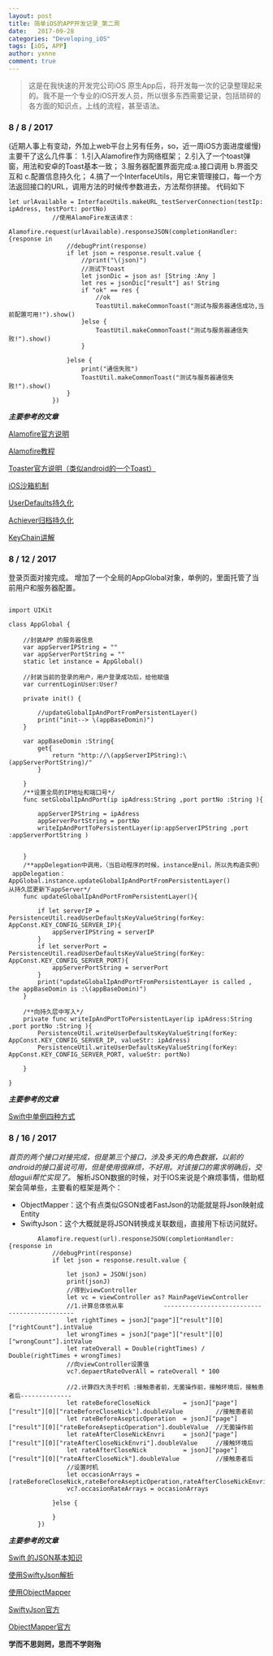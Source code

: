 ```yaml
---
layout: post
title: 简单iOS的APP开发记录_第二周
date:   2017-09-28
categories: "Developing_iOS"
tags: [iOS, APP]
author: yxnne
comment: true
---
```

>这是在我快速的开发完公司iOS 原生App后，将开发每一次的记录整理起来的。我不是一个专业的iOS开发人员，所以很多东西需要记录，包括琐碎的各方面的知识点，上线的流程，甚至语法。

### 8 / 8 / 2017
(近期人事上有变动，外加上web平台上另有任务，so，近一周iOS方面进度缓慢)
主要干了这么几件事：
1.引入Alamofire作为网络框架；
2.引入了一个toast弹窗，用法和安卓的Toast基本一致；
3.服务器配置界面完成:a.接口调用 b.界面交互和 c.配置信息持久化；
4.搞了一个InterfaceUtils，用它来管理接口，每一个方法返回接口的URL，调用方法的时候传参数进去，方法帮你拼接。
代码如下
```
let urlAvailable = InterfaceUtils.makeURL_testServerConnection(testIp: ipAdress, testPort: portNo)
            //使用AlamoFire发送请求：
            Alamofire.request(urlAvailable).responseJSON(completionHandler: {response in
                //debugPrint(response)
                if let json = response.result.value {
                    //print("\(json)")
                    //测试下toast
                    let jsonDic = json as! [String :Any ]
                    let res = jsonDic["result"] as! String
                    if "ok" == res {
                        //ok
                        ToastUtil.makeCommonToast("测试与服务器通信成功,当前配置可用!").show()
                    }else {
                        ToastUtil.makeCommonToast("测试与服务器通信失败!").show()
                    }
                    
                }else {
                    print("通信失败")
                    ToastUtil.makeCommonToast("测试与服务器通信失败!").show()
                }
            })

```
_**主要参考的文章**_

[Alamofire官方说明](https://github.com/Alamofire/Alamofire)

[Alamofire教程](http://www.jianshu.com/p/30599f64a09c)

[Toaster官方说明（类似android的一个Toast）](https://github.com/devxoul/Toaster)

[iOS沙箱机制](http://www.cnblogs.com/QianChia/p/5777480.html)

[UserDefaults持久化](http://www.jianshu.com/p/645cd8a438c8)

[Achiever归档持久化](http://www.jianshu.com/p/808d64b381a8)

[KeyChain讲解](http://blog.csdn.net/hello_hwc/article/details/45503215)


### 8 / 12 / 2017
登录页面对接完成。
增加了一个全局的AppGlobal对象，单例的，里面托管了当前用户和服务器配置。
```

import UIKit

class AppGlobal {
    
    //封装APP 的服务器信息
    var appServerIPString = ""
    var appServerPortString = ""
    static let instance = AppGlobal()
    
    //封装当前的登录的用户，用户登录成功后，给他赋值
    var currentLoginUser:User?
    
    private init() {
        
        //updateGlobalIpAndPortFromPersistentLayer()
        print("init--> \(appBaseDomin)")
    }
    
    var appBaseDomin :String{
        get{
            return "http://\(appServerIPString):\(appServerPortString)/"
        }
    
    }
    /**设置全局的IP地址和端口号*/
    func setGlobalIpAndPort(ip ipAdress:String ,port portNo :String ){
        
        appServerIPString = ipAdress
        appServerPortString = portNo
        writeIpAndPortToPersistentLayer(ip:appServerIPString ,port  :appServerPortString )
        
        
    }
    /**appDelegation中调用，（当启动程序的时候，instance是nil，所以先构造实例）
 appDelegation： AppGlobal.instance.updateGlobalIpAndPortFromPersistentLayer()
从持久层更新下appServer*/
    func updateGlobalIpAndPortFromPersistentLayer(){
    
        if let serverIP = PersistenceUtil.readUserDefaultsKeyValueString(forKey: AppConst.KEY_CONFIG_SERVER_IP){
            appServerIPString = serverIP
        }
        if let serverPort = PersistenceUtil.readUserDefaultsKeyValueString(forKey: AppConst.KEY_CONFIG_SERVER_PORT){
            appServerPortString = serverPort
        }
        print("updateGlobalIpAndPortFromPersistentLayer is called , the appBaseDomin is :\(appBaseDomin)")
    }
    
    /**向持久层中写入*/
    private func writeIpAndPortToPersistentLayer(ip ipAdress:String ,port portNo :String ){
        PersistenceUtil.writeUserDefaultsKeyValueString(forKey: AppConst.KEY_CONFIG_SERVER_IP, valueStr: ipAdress)
        PersistenceUtil.writeUserDefaultsKeyValueString(forKey: AppConst.KEY_CONFIG_SERVER_PORT, valueStr: portNo)
        
    }

}

```

_**主要参考的文章**_

[Swift中单例四种方式](http://www.jianshu.com/p/230cc900948c)

### 8 / 16 / 2017
*首页的两个接口对接完成，但是第三个接口，涉及多天的角色数据，以前的android的接口虽说可用，但是使用很麻烦，不好用。对该接口的需求明确后，交给aguii帮忙实现了。*
解析JSON数据的时候，对于IOS来说是个麻烦事情，借助框架会简单些，主要看的框架是两个：
* ObjectMapper：这个有点类似GSON或者FastJson的功能就是将Json映射成Entity
* SwiftyJson：这个大概就是将JSON转换成关联数组，直接用下标访问就好。
```
        Alamofire.request(url).responseJSON(completionHandler: {response in
            //debugPrint(response)
            if let json = response.result.value {

                let jsonJ = JSON(json)
                print(jsonJ)
                //得到viewController
                let vc = viewController as? MainPageViewController
                //1.计算总体依从率           ---------------------------------------------
                let rightTimes = jsonJ["page"]["result"][0]["rightCount"].intValue
                let wrongTimes = jsonJ["page"]["result"][0]["wrongCount"].intValue
                let rateOverall = Double(rightTimes) / Double(rightTimes + wrongTimes)
                //向viewController设置值
                vc?.depaertRateOverAll = rateOverall * 100
                
                //2.计算四大洗手时机 :接触患者前，无菌操作前，接触环境后，接触患者后--------------
                let rateBeforeCloseNick         = jsonJ["page"]["result"][0]["rateBeforeCloseNick"].doubleValue         //接触患者前
                let rateBeforeAsepticOperation  = jsonJ["page"]["result"][0]["rateBeforeAsepticOperation"].doubleValue  //无菌操作前
                let rateAfterCloseNickEnvri     = jsonJ["page"]["result"][0]["rateAfterCloseNickEnvri"].doubleValue     //接触环境后
                let rateAfterCloseNick          = jsonJ["page"]["result"][0]["rateAfterCloseNick"].doubleValue          //接触患者后
                //设置时机
                let occasionArrays = [rateBeforeCloseNick,rateBeforeAsepticOperation,rateAfterCloseNickEnvri,rateAfterCloseNick]
                vc?.occasionRateArrays = occasionArrays
                
            }else {
               
            }
        })
```

_**主要参考的文章**_


[Swift 的JSON基本知识](http://www.jianshu.com/p/9ba9f716dde1)

[使用SwiftyJson解析](http://blog.csdn.net/wuyanyanstrong/article/details/52638903)

[使用ObjectMapper](http://www.jianshu.com/p/20764fb30df2)

[SwiftyJson官方](https://github.com/SwiftyJSON/SwiftyJSON)

[ObjectMapper官方](https://github.com/Hearst-DD/ObjectMapper)


__学而不思则罔，思而不学则殆__